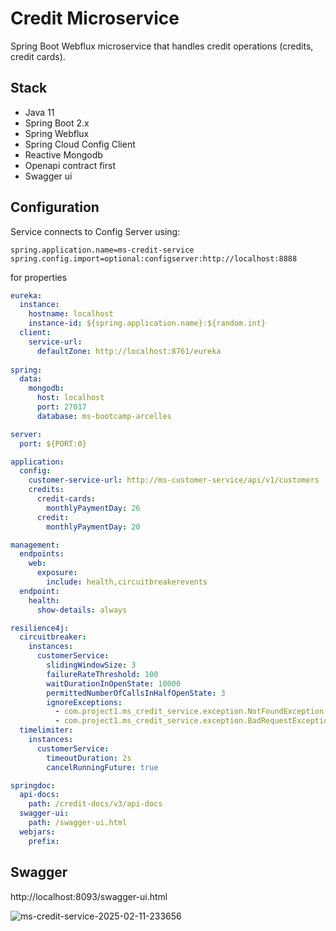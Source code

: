 # Credit Microservice

Spring Boot Webflux microservice that handles credit operations (credits, credit cards).

## Stack
- Java 11
- Spring Boot 2.x
- Spring Webflux
- Spring Cloud Config Client
- Reactive Mongodb
- Openapi contract first
- Swagger ui

## Configuration
Service connects to Config Server using:
```properties
spring.application.name=ms-credit-service
spring.config.import=optional:configserver:http://localhost:8888
```
for properties
```yaml
eureka:
  instance:
    hostname: localhost
    instance-id: ${spring.application.name}:${random.int}
  client:
    service-url:
      defaultZone: http://localhost:8761/eureka
      
spring:
  data:
    mongodb:
      host: localhost
      port: 27017
      database: ms-bootcamp-arcelles

server:
  port: ${PORT:0}

application:
  config:
    customer-service-url: http://ms-customer-service/api/v1/customers
    credits:
      credit-cards:
        monthlyPaymentDay: 26
      credit:
        monthlyPaymentDay: 20

management:
  endpoints:
    web:
      exposure:
        include: health,circuitbreakerevents
  endpoint:
    health:
      show-details: always

resilience4j:
  circuitbreaker:
    instances:
      customerService:
        slidingWindowSize: 3
        failureRateThreshold: 100
        waitDurationInOpenState: 10000
        permittedNumberOfCallsInHalfOpenState: 3
        ignoreExceptions:
          - com.project1.ms_credit_service.exception.NotFoundException
          - com.project1.ms_credit_service.exception.BadRequestException
  timelimiter:
    instances:
      customerService:
        timeoutDuration: 2s
        cancelRunningFuture: true

springdoc:
  api-docs:
    path: /credit-docs/v3/api-docs
  swagger-ui:
    path: /swagger-ui.html
  webjars:
    prefix:
```

## Swagger
http://localhost:8093/swagger-ui.html

![ms-credit-service-2025-02-11-233656](https://github.com/user-attachments/assets/4241a5dd-c87a-413d-8444-9d10136dff06)

